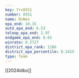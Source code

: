 ```yaml
---
key: frc8551
number: 8551
name: RoNex
epa_end: 10.15
auto_epa_end: 6.53
teleop_epa_end: 2.97
endgame_epa_end: 0.65
winrate: 0.2727
district_epa_rank: 1186
district_epa_percentile: 0.3415
type: Team
---
```

[[2024idbo]]
